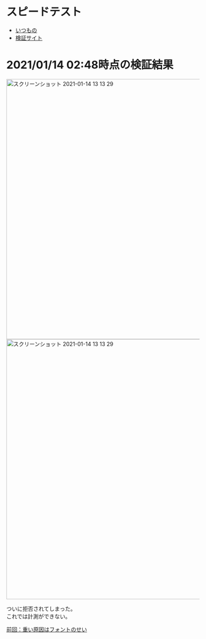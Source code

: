 # スピードテスト
- [いつもの](https://developers.google.com/speed/pagespeed/insights/?hl=ja)
- [検証サイト](https://5fffc1fdbfe34936016a210d--speedtest-netlify.netlify.app)

# 2021/01/14 02:48時点の検証結果
<img width="678" alt="スクリーンショット 2021-01-14 13 13 29" src="https://user-images.githubusercontent.com/15845907/104544102-55be7780-566a-11eb-84ea-c0a5e93f9c6b.png">
<img width="678" alt="スクリーンショット 2021-01-14 13 13 29" src="https://user-images.githubusercontent.com/15845907/104544102-55be7780-566a-11eb-84ea-c0a5e93f9c6b.png">

ついに拒否されてしまった。<BR />
これでは計測ができない。

[前回：重い原因はフォントのせい](https://github.com/shimajima-eiji/Hosting/blob/netlify-gatsby-font-speedtest/README.md)
